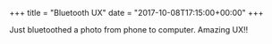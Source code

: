 +++
title = "Bluetooth UX"
date = "2017-10-08T17:15:00+00:00"
+++

Just bluetoothed a photo from phone to computer. Amazing UX!!
			